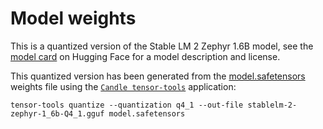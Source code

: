 # Model weights

This is a quantized version of the Stable LM 2 Zephyr 1.6B model, see the
[model card](https://huggingface.co/stabilityai/stablelm-2-zephyr-1_6b)
on Hugging Face for a model description and license.

This quantized version has been generated from the
[model.safetensors](https://huggingface.co/stabilityai/stablelm-2-zephyr-1_6b/tree/main) weights file
using the [`Candle tensor-tools`](https://github.com/huggingface/candle/blob/main/candle-core/examples/tensor-tools.rs) application:

```shell
tensor-tools quantize --quantization q4_1 --out-file stablelm-2-zephyr-1_6b-Q4_1.gguf model.safetensors
```
